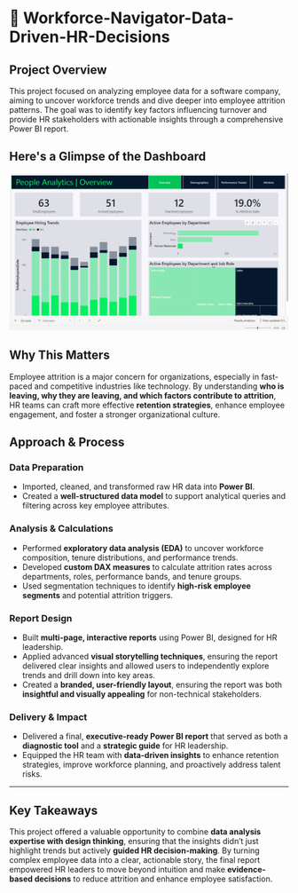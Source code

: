 # 👥 Workforce-Navigator-Data-Driven-HR-Decisions


## Project Overview
This project focused on analyzing employee data for a software company, aiming to uncover workforce trends and dive deeper into employee attrition patterns. The goal was to identify key factors influencing turnover and provide HR stakeholders with actionable insights through a comprehensive Power BI report.

## Here's a Glimpse of the Dashboard
![People_Analytics gif is not able to render](People_Analytics.gif)

## Why This Matters
Employee attrition is a major concern for organizations, especially in fast-paced and competitive industries like technology. By understanding **who is leaving, why they are leaving, and which factors contribute to attrition**, HR teams can craft more effective **retention strategies**, enhance employee engagement, and foster a stronger organizational culture.

## Approach & Process

### Data Preparation
- Imported, cleaned, and transformed raw HR data into **Power BI**.
- Created a **well-structured data model** to support analytical queries and filtering across key employee attributes.

### Analysis & Calculations
- Performed **exploratory data analysis (EDA)** to uncover workforce composition, tenure distributions, and performance trends.
- Developed **custom DAX measures** to calculate attrition rates across departments, roles, performance bands, and tenure groups.
- Used segmentation techniques to identify **high-risk employee segments** and potential attrition triggers.

### Report Design
- Built **multi-page, interactive reports** using Power BI, designed for HR leadership.
- Applied advanced **visual storytelling techniques**, ensuring the report delivered clear insights and allowed users to independently explore trends and drill down into key areas.
- Created a **branded, user-friendly layout**, ensuring the report was both **insightful and visually appealing** for non-technical stakeholders.

### Delivery & Impact
- Delivered a final, **executive-ready Power BI report** that served as both a **diagnostic tool** and a **strategic guide** for HR leadership.
- Equipped the HR team with **data-driven insights** to enhance retention strategies, improve workforce planning, and proactively address talent risks.

---

## Key Takeaways
This project offered a valuable opportunity to combine **data analysis expertise with design thinking**, ensuring that the insights didn’t just highlight trends but actively **guided HR decision-making**. By turning complex employee data into a clear, actionable story, the final report empowered HR leaders to move beyond intuition and make **evidence-based decisions** to reduce attrition and enhance employee satisfaction.
